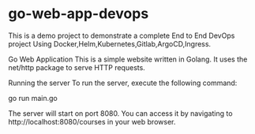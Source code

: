 # go-web-app-devops
This is a demo project to demonstrate a complete End to End DevOps project Using Docker,Helm,Kubernetes,Gitlab,ArgoCD,Ingress.

Go Web Application
This is a simple website written in Golang. It uses the net/http package to serve HTTP requests.

Running the server
To run the server, execute the following command:

go run main.go

The server will start on port 8080. You can access it by navigating to http://localhost:8080/courses in your web browser.
